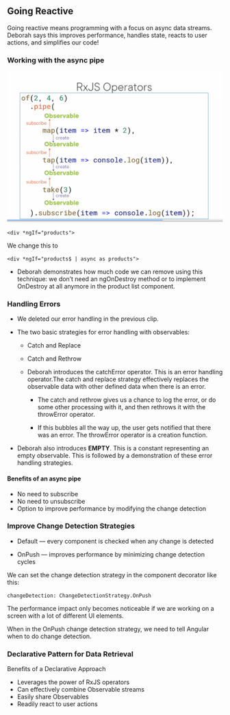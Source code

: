 ## Going Reactive
Going reactive means programming with a focus on async data streams. Deborah says this improves performance, handles state, reacts to user actions, and simplifies our code!
###  Working with the async pipe

![pipe](https://github.com/viplavdhande91/RXJS/blob/rxjs-operators/rxjsoperators.png?raw=true)

```
<div *ngIf="products">

```
We change this to
```
<div *ngIf="products$ | async as products">

```


- Deborah demonstrates how much code we can remove using this technique: we don’t need an ngOnDestroy method or to implement OnDestroy at all anymore in the product list component.

### Handling Errors
- We deleted our error handling in the previous clip.

- The two basic strategies for error handling with observables:

   - Catch and Replace
   -  Catch and Rethrow
    - Deborah introduces the catchError operator. This is an error handling operator.The  catch and replace strategy effectively replaces the observable data with other defined data when there is an error.

        - The catch and rethrow gives us a chance to log the error, or do some other processing with it, and then rethrows it with the throwError operator.

        - If this bubbles all the way up, the user gets notified that there was an error.        The throwError operator is a creation function.

- Deborah also introduces **EMPTY**. This is a constant representing an empty observable. This is followed by a demonstration of these error handling strategies.

#### Benefits of an async pipe
- No need to subscribe
- No need to unsubscribe
- Option to improve performance by modifying the change detection
### Improve Change Detection Strategies
- Default — every component is checked when any change is detected

- OnPush — improves performance by minimizing change detection cycles

We can set the change detection strategy in the component decorator like this:
```
changeDetection: ChangeDetectionStrategy.OnPush

```
The performance impact only becomes noticeable if we are working on a screen with a lot of different UI elements.

When in the OnPush change detection strategy, we need to tell Angular when to do change detection.

### Declarative Pattern for Data Retrieval
Benefits of a Declarative Approach

- Leverages the power of RxJS operators
- Can effectively combine Observable streams
- Easily share Observables
- Readily react to user actions